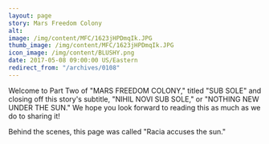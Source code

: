 ```yaml
---
layout: page
story: Mars Freedom Colony
alt:
image: /img/content/MFC/1623jHPDmqIk.JPG
thumb_image: /img/content/MFC/1623jHPDmqIk.JPG
icon_image: /img/content/BLUSHY.png
date: 2017-05-08 09:00:00 US/Eastern
redirect_from: "/archives/0108"
---
```

Welcome to Part Two of "MARS FREEDOM COLONY," titled "SUB SOLE" and closing off this story's subtitle, "NIHIL NOVI SUB SOLE," or "NOTHING NEW UNDER THE SUN." We hope you look forward to reading this as much as we do to sharing it!

Behind the scenes, this page was called "Racia accuses the sun."
